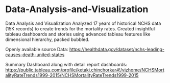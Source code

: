 # Data-Analysis-and-Visualization
Data Analysis and Visualization
Analyzed 17 years of historical NCHS data (15K records) to create trends for the mortality rates.
Created insightful tableau dashboards and stories using advanced tableau features like dimensional hierarchy, packed bubbled.

Openly available source Data:
https://healthdata.gov/dataset/nchs-leading-causes-death-united-states

Summary Dashboard along with detail report dashboards:
https://public.tableau.com/profile/ketaki.chinchorkar#!/vizhome/NCHSMortalityRateTrends1999-2015/NCHSMortalityRateTrends1999-2015
